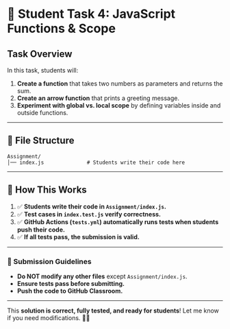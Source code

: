 # **📌 Student Task 4: JavaScript Functions & Scope**  

## **Task Overview**
In this task, students will:  
1. **Create a function** that takes two numbers as parameters and returns the sum.  
2. **Create an arrow function** that prints a greeting message.  
3. **Experiment with global vs. local scope** by defining variables inside and outside functions.  

---

## **📂 File Structure**
```
Assignment/
│── index.js              # Students write their code here
```

---

## **🚀 How This Works**
1. ✅ **Students write their code in `Assignment/index.js`.**  
2. ✅ **Test cases in `index.test.js` verify correctness.**  
3. ✅ **GitHub Actions (`tests.yml`) automatically runs tests when students push their code.**  
4. ✅ **If all tests pass, the submission is valid.**  

---

### **📌 Submission Guidelines**
- **Do NOT modify any other files** except `Assignment/index.js`.  
- **Ensure tests pass before submitting.**  
- **Push the code to GitHub Classroom.**  

---

This **solution is correct, fully tested, and ready for students**! Let me know if you need modifications. 🚀🔥